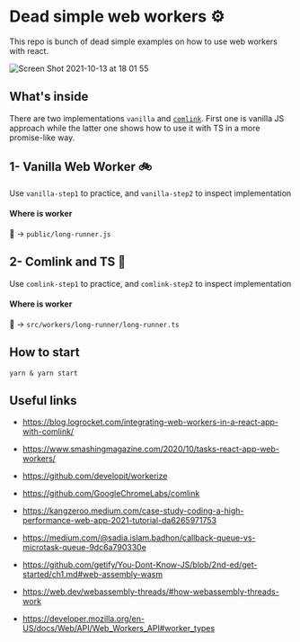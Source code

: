 

# Dead simple web workers ⚙️
This repo is bunch of dead
 simple examples on how to use web workers with react. 

![Screen Shot 2021-10-13 at 18 01 55](https://user-images.githubusercontent.com/812622/137160049-2358449e-8bbf-4bfb-ba38-d915e17764c6.png)

## What's inside 
There are two implementations `vanilla` and [`comlink`](https://github.com/GoogleChromeLabs/comlink). First one is vanilla JS approach while the latter one shows how to use it with TS in a more promise-like way.
## 1- Vanilla Web Worker 🚲

Use `vanilla-step1` to practice, and `vanilla-step2` to inspect implementation 
#### Where is worker
👀 -> `public/long-runner.js`

## 2- Comlink and TS 🚗
Use `comlink-step1` to practice, and `comlink-step2` to inspect implementation 
#### Where is worker
👀 -> `src/workers/long-runner/long-runner.ts`

## How to start
`yarn & yarn start` 

## Useful links
- https://blog.logrocket.com/integrating-web-workers-in-a-react-app-with-comlink/
- https://www.smashingmagazine.com/2020/10/tasks-react-app-web-workers/
- https://github.com/developit/workerize
- https://github.com/GoogleChromeLabs/comlink
- https://kangzeroo.medium.com/case-study-coding-a-high-performance-web-app-2021-tutorial-da6265971753

- https://medium.com/@sadia.islam.badhon/callback-queue-vs-microtask-queue-9dc6a790330e
- https://github.com/getify/You-Dont-Know-JS/blob/2nd-ed/get-started/ch1.md#web-assembly-wasm
- https://web.dev/webassembly-threads/#how-webassembly-threads-work
- https://developer.mozilla.org/en-US/docs/Web/API/Web_Workers_API#worker_types

